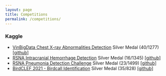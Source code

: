 ```yaml
---
layout: page
title: Competitions
permalink: /competitions/
---
```


### Kaggle

- [VinBigData Chest X-ray Abnormalities Detection](https://www.kaggle.com/c/vinbigdata-chest-xray-abnormalities-detection) Silver Medal (40/1277) [[github]](https://github.com/brekkanegg/vinbigdata-cxr) 
- [RSNA Intracranial Hemorrhage Detection](https://www.kaggle.com/c/rsna-intracranial-hemorrhage-detection) Silver Medal (16/1345) [[github]](https://github.com/brekkanegg/kaggle-rsna-intracranial-hemorrhage) 
- [RSNA Pneumonia Detection Challenge](https://www.kaggle.com/c/rsna-pneumonia-detection-challenge) Silver Medal (23/1499) [[github]](https://github.com/brekkanegg/rsna-pneumonia/tree/master) 
- [BirdCLEF 2021 - Birdcall Identification](https://www.kaggle.com/c/birdclef-2021) Silver Medal (35/828) [[github]](https://github.com/brekkanegg/rsna-pneumonia/tree/master) 

